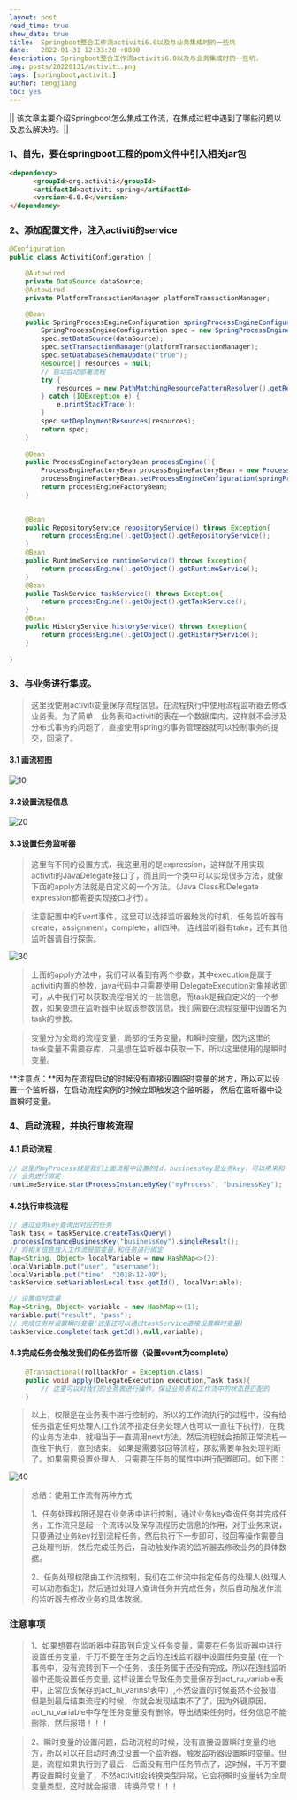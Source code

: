 ```yaml
---
layout: post
read_time: true
show_date: true
title:  Springboot整合工作流activiti6.0以及与业务集成时的一些坑
date:   2022-01-31 12:33:20 +0800
description: Springboot整合工作流activiti6.0以及与业务集成时的一些坑.
img: posts/20220131/activiti.png
tags: [springboot,activiti]
author: tengjiang
toc: yes
---
```


|| 该文章主要介绍Springboot怎么集成工作流，在集成过程中遇到了哪些问题以及怎么解决的。||

<!-- more -->

### 1、首先，要在springboot工程的pom文件中引入相关jar包

```html
<dependency>
      <groupId>org.activiti</groupId>
      <artifactId>activiti-spring</artifactId>
      <version>6.0.0</version>
</dependency>
```

### 2、添加配置文件，注入activiti的service

```java
@Configuration
public class ActivitiConfiguration {

    @Autowired
    private DataSource dataSource;
    @Autowired
    private PlatformTransactionManager platformTransactionManager;

	@Bean
	public SpringProcessEngineConfiguration springProcessEngineConfiguration(){
		SpringProcessEngineConfiguration spec = new SpringProcessEngineConfiguration();
        spec.setDataSource(dataSource);
        spec.setTransactionManager(platformTransactionManager);
		spec.setDatabaseSchemaUpdate("true");
		Resource[] resources = null;
        // 启动自动部署流程
		try {
			resources = new PathMatchingResourcePatternResolver().getResources("classpath*:bpmn/*.bpmn");
		} catch (IOException e) {
			e.printStackTrace();
		}
		spec.setDeploymentResources(resources);
		return spec;
	}
	
	@Bean
	public ProcessEngineFactoryBean processEngine(){
		ProcessEngineFactoryBean processEngineFactoryBean = new ProcessEngineFactoryBean();
		processEngineFactoryBean.setProcessEngineConfiguration(springProcessEngineConfiguration());
		return processEngineFactoryBean;
	}

	
	@Bean
	public RepositoryService repositoryService() throws Exception{
		return processEngine().getObject().getRepositoryService();
	}
	@Bean
	public RuntimeService runtimeService() throws Exception{
		return processEngine().getObject().getRuntimeService();
	}
	@Bean
	public TaskService taskService() throws Exception{
		return processEngine().getObject().getTaskService();
	}
	@Bean
	public HistoryService historyService() throws Exception{
		return processEngine().getObject().getHistoryService();
	}
	
}
```

### 3、与业务进行集成。

> 这里我使用activiti变量保存流程信息，在流程执行中使用流程监听器去修改业务表。为了简单，业务表和activiti的表在一个数据库内，这样就不会涉及分布式事务的问题了，直接使用spring的事务管理器就可以控制事务的提交，回滚了。

#### 3.1 画流程图

![10](https://s2.loli.net/2022/01/31/1NiDrgMtsGcnkaH.png)

#### 3.2设置流程信息

![20](https://s2.loli.net/2022/01/31/zpJNhlTRYX9Befo.png)

#### 3.3设置任务监听器

> 这里有不同的设置方式，我这里用的是expression，这样就不用实现activiti的JavaDelegate接口了，而且同一个类中可以实现很多方法，就像下面的apply方法就是自定义的一个方法。（Java Class和Delegate expression都需要实现接口才行）。

> 注意配置中的Event事件，这里可以选择监听器触发的时机，任务监听器有create，assignment，complete，all四种。 连线监听器有take，还有其他监听器请自行探索。

![30](https://s2.loli.net/2022/01/31/d6fn2zjJPIliZS3.png)

> 上面的apply方法中，我们可以看到有两个参数，其中execution是属于activiti内置的参数，java代码中只需要使用 DelegateExecution对象接收即可，从中我们可以获取流程相关的一些信息，而task是我自定义的一个参数，如果要想在监听器中获取该参数信息，我们需要在流程变量中设置名为task的参数。

> 变量分为全局的流程变量，局部的任务变量，和瞬时变量，因为这里的 task变量不需要存库，只是想在监听器中获取一下，所以这里使用的是瞬时变量。

 **注意点：**因为在流程启动的时候没有直接设置临时变量的地方，所以可以设置一个监听器，在启动流程实例的时候立即触发这个监听器， 然后在监听器中设置瞬时变量。

### 4、启动流程，并执行审核流程

#### 4.1 启动流程

```java
// 这里的myProcess就是我们上面流程中设置的Id，businessKey是业务key，可以用来和
// 业务进行绑定
runtimeService.startProcessInstanceByKey("myProcess", "businessKey");
```

#### 4.2执行审核流程

```java
// 通过业务key查询出对应的任务
Task task = taskService.createTaskQuery()
.processInstanceBusinessKey("businessKey").singleResult();
// 将相关信息放入工作流局部变量,和任务进行绑定
Map<String, Object> localVariable = new HashMap<>(2);
localVariable.put("user", "username");
localVariable.put("time" ,"2018-12-09");
taskService.setVariablesLocal(task.getId(), localVariable);

// 设置临时变量
Map<String, Object> variable = new HashMap<>(1);
variable.put("result", "pass");
// 完成任务并设置瞬时变量(这里还可以通过taskService直接设置瞬时变量)
taskService.complete(task.getId(),null,variable);
```

#### 4.3完成任务会触发我们的任务监听器（设置event为complete）

```java
    @Transactional(rollbackFor = Exception.class)
    public void apply(DelegateExecution execution,Task task){
        // 这里可以对我们的业务表进行操作，保证业务表和工作流中的状态是匹配的
    }
```

> 以上，权限是在业务表中进行控制的，所以的工作流执行的过程中，没有给任务指定任何处理人(工作流不指定任务处理人也可以一直往下执行)，在我的业务方法中，就相当于一直调用next方法，然后流程就会按照正常流程一直往下执行，直到结束。 如果是需要驳回等流程，那就需要单独处理判断了。如果需要设置处理人，只需要在任务的属性中进行配置即可。如下图：

![40](https://s2.loli.net/2022/01/31/wYzDoCj1f6uVPSl.png)

> 总结：使用工作流有两种方式
>
>  1、任务处理权限还是在业务表中进行控制，通过业务key查询任务并完成任务，工作流只是起一个流转以及保存流程历史信息的作用，对于业务来说，只要通过业务key找到流程任务，然后执行下一步即可，驳回等操作需要自己处理判断，然后完成任务后，自动触发作流的监听器去修改业务的具体数据。
>
> 2、任务处理权限由工作流控制，我们在工作流中指定任务的处理人(处理人可以动态指定)，然后通过处理人查询任务并完成任务，然后自动触发作流的监听器去修改业务的具体数据。

### **注意事项**

> 1、如果想要在监听器中获取到自定义任务变量，需要在任务监听器中进行设置任务变量，千万不要在任务之后的连线监听器中设置任务变量 (在一个事务中，没有流转到下一个任务，该任务属于还没有完成，所以在连线监听器中还能设置任务变量, 这样设置会导致任务变量保存到act_ru_variable表中，正常应该保存到act_hi_varinst表中）,不然设置的时候虽然不会报错，但是到最后结束流程的时候，你就会发现结束不了了，因为外键原因，act_ru_variable中存在任务变量没有删除，导出结束任务时，任务信息不能删除，然后报错！！！

> 2、瞬时变量的设置问题，启动流程的时候，没有直接设置瞬时变量的地方，所以可以在启动时通过设置一个监听器，触发监听器设置瞬时变量。但是，流程如果执行到了最后，后面没有用户任务节点了，这时候，千万不要再设置瞬时变量了，不然activiti会转换类型异常，它会将瞬时变量转为全局变量类型，这时就会报错，转换异常！！！
